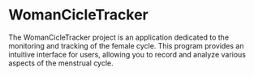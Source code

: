 # WomanCicleTracker
The WomanCicleTracker project is an application dedicated to the monitoring and tracking of the female cycle. This program provides an intuitive interface for users, allowing you to record and analyze various aspects of the menstrual cycle.
